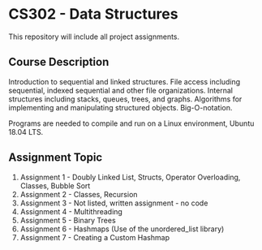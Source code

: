 # CS302 - Data Structures

This repository will include all project assignments.

## Course Description
Introduction to sequential and linked structures. File access including sequential, indexed
sequential and other file organizations. Internal structures including stacks, queues, trees,
and graphs. Algorithms for implementing and manipulating structured objects. Big-O-notation.

Programs are needed to compile and run on a Linux environment, Ubuntu 18.04 LTS.

## Assignment Topic
1. Assignment 1 - Doubly Linked List, Structs, Operator Overloading, Classes, Bubble Sort
2. Assignment 2 - Classes, Recursion
3. Assignment 3 - Not listed, written assignment - no code
4. Assignment 4 - Multithreading
5. Assignment 5 - Binary Trees
6. Assignment 6 - Hashmaps (Use of the unordered_list library)
7. Assignment 7 - Creating a Custom Hashmap
